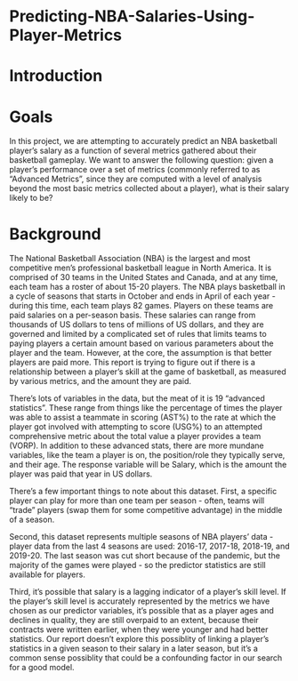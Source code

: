 # Predicting-NBA-Salaries-Using-Player-Metrics

# Introduction
# Goals
In this project, we are attempting to accurately predict an NBA basketball player’s salary as a function of several metrics gathered about their basketball gameplay. We want to answer the following question: given a player’s performance over a set of metrics (commonly referred to as “Advanced Metrics”, since they are computed with a level of analysis beyond the most basic metrics collected about a player), what is their salary likely to be?

# Background
The National Basketball Association (NBA) is the largest and most competitive men’s professional basketball league in North America. It is comprised of 30 teams in the United States and Canada, and at any time, each team has a roster of about 15-20 players. The NBA plays basketball in a cycle of seasons that starts in October and ends in April of each year - during this time, each team plays 82 games. Players on these teams are paid salaries on a per-season basis. These salaries can range from thousands of US dollars to tens of millions of US dollars, and they are governed and limited by a complicated set of rules that limits teams to paying players a certain amount based on various parameters about the player and the team. However, at the core, the assumption is that better players are paid more. This report is trying to figure out if there is a relationship between a player’s skill at the game of basketball, as measured by various metrics, and the amount they are paid.

There’s lots of variables in the data, but the meat of it is 19 “advanced statistics”. These range from things like the percentage of times the player was able to assist a teammate in scoring (AST%) to the rate at which the player got involved with attempting to score (USG%) to an attempted comprehensive metric about the total value a player provides a team (VORP). In addition to these advanced stats, there are more mundane variables, like the team a player is on, the position/role they typically serve, and their age. The response variable will be Salary, which is the amount the player was paid that year in US dollars.

There’s a few important things to note about this dataset. First, a specific player can play for more than one team per season - often, teams will “trade” players (swap them for some competitive advantage) in the middle of a season.

Second, this dataset represents multiple seasons of NBA players’ data - player data from the last 4 seasons are used: 2016-17, 2017-18, 2018-19, and 2019-20. The last season was cut short because of the pandemic, but the majority of the games were played - so the predictor statistics are still available for players.

Third, it’s possible that salary is a lagging indicator of a player’s skill level. If the player’s skill level is accurately represented by the metrics we have chosen as our predictor variables, it’s possible that as a player ages and declines in quality, they are still overpaid to an extent, because their contracts were written earlier, when they were younger and had better statistics. Our report doesn’t explore this possiblity of linking a player’s statistics in a given season to their salary in a later season, but it’s a common sense possiblity that could be a confounding factor in our search for a good model.
